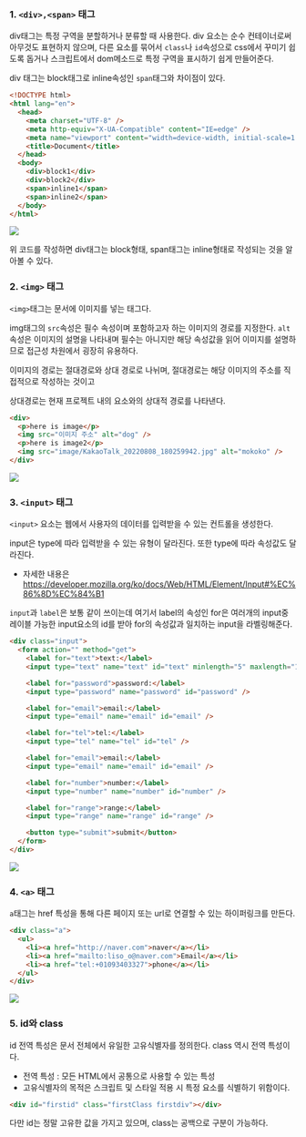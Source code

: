 ### 1. `<div>,<span>` 태그

div태그는 특정 구역을 분할하거나 분류할 때 사용한다. div 요소는 순수 컨테이너로써 아무것도 표현하지 않으며, 다른 요소를 묶어서 `class`나 `id`속성으로 css에서 꾸미기 쉽도록 돕거나 스크립트에서 dom메소드로 특정 구역을 표시하기 쉽게 만들어준다.

div 태그는 block태그로 inline속성인 `span`태그와 차이점이 있다.

```html
<!DOCTYPE html>
<html lang="en">
  <head>
    <meta charset="UTF-8" />
    <meta http-equiv="X-UA-Compatible" content="IE=edge" />
    <meta name="viewport" content="width=device-width, initial-scale=1.0" />
    <title>Document</title>
  </head>
  <body>
    <div>block1</div>
    <div>block2</div>
    <span>inline1</span>
    <span>inline2</span>
  </body>
</html>
```

![](https://velog.velcdn.com/images/liso_o/post/82525691-7643-4b5d-8091-30ab58ff0b45/image.png)

위 코드를 작성하면 div태그는 block형태, span태그는 inline형태로 작성되는 것을 알아볼 수 있다.

### 2. `<img>` 태그

`<img>`태그는 문서에 이미지를 넣는 태그다.

img태그의 `src`속성은 필수 속성이며 포함하고자 하는 이미지의 경로를 지정한다.
`alt` 속성은 이미지의 설명을 나타내며 필수는 아니지만 해당 속성값을 읽어 이미지를 설명하므로 접근성 차원에서 굉장히 유용하다.

이미지의 경로는 절대경로와 상대 경로로 나뉘며, 절대경로는 해당 이미지의 주소를 직접적으로 작성하는 것이고

상대경로는 현재 프로젝트 내의 요소와의 상대적 경로를 나타낸다.

```html
<div>
  <p>here is image</p>
  <img src="이미지 주소" alt="dog" />
  <p>here is image2</p>
  <img src="image/KakaoTalk_20220808_180259942.jpg" alt="mokoko" />
</div>
```

![](https://velog.velcdn.com/images/liso_o/post/3aa97347-f64a-4f46-b776-9bbb37e3bc31/image.png)

### 3. `<input>` 태그

`<input>` 요소는 웹에서 사용자의 데이터를 입력받을 수 있는 컨트롤을 생성한다.

input은 type에 따라 입력받을 수 있는 유형이 달라진다. 또한 type에 따라 속성값도 달라진다.

- 자세한 내용은 https://developer.mozilla.org/ko/docs/Web/HTML/Element/Input#%EC%86%8D%EC%84%B1

`input`과 `label`은 보통 같이 쓰이는데 여기서 label의 속성인 for은 여러개의 input중 레이블 가능한 input요소의 id를 받아 for의 속성값과 일치하는 input을 라벨링해준다.

```html
<div class="input">
  <form action="" method="get">
    <label for="text">text:</label>
    <input type="text" name="text" id="text" minlength="5" maxlength="10" />

    <label for="password">password:</label>
    <input type="password" name="password" id="password" />

    <label for="email">email:</label>
    <input type="email" name="email" id="email" />

    <label for="tel">tel:</label>
    <input type="tel" name="tel" id="tel" />

    <label for="email">email:</label>
    <input type="email" name="email" id="email" />

    <label for="number">number:</label>
    <input type="number" name="number" id="number" />

    <label for="range">range:</label>
    <input type="range" name="range" id="range" />

    <button type="submit">submit</button>
  </form>
</div>
```

![](https://velog.velcdn.com/images/liso_o/post/8299c799-a96d-44c7-85db-2df959bdece7/image.png)

### 4. `<a>` 태그

`a`태그는 href 특성을 통해 다른 페이지 또는 url로 연결할 수 있는 하이퍼링크를 만든다.

```html
<div class="a">
  <ul>
    <li><a href="http://naver.com">naver</a></li>
    <li><a href="mailto:liso_o@naver.com">Email</a></li>
    <li><a href="tel:+01093403327">phone</a></li>
  </ul>
</div>
```

![](https://velog.velcdn.com/images/liso_o/post/35b1d16f-fae3-450d-9b57-ef591df6e1df/image.png)

### 5. id와 class

id 전역 특성은 문서 전체에서 유일한 고유식별자를 정의한다. class 역시 전역 특성이다.

- 전역 특성 : 모든 HTML에서 공통으로 사용할 수 있는 특성
- 고유식별자의 목적은 스크립트 및 스타일 적용 시 특정 요소를 식별하기 위함이다.

```html
<div id="firstid" class="firstClass firstdiv"></div>
```

다만 id는 정말 고유한 값을 가지고 있으며, class는 공백으로 구분이 가능하다.
